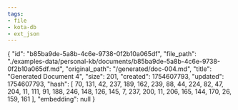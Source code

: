 ```yaml
---
tags:
- file
- kota-db
- ext_json
---
```

{
  "id": "b85ba9de-5a8b-4c6e-9738-0f2b10a065df",
  "file_path": "./examples-data/personal-kb/documents/b85ba9de-5a8b-4c6e-9738-0f2b10a065df.md",
  "original_path": "/generated/doc-004.md",
  "title": "Generated Document 4",
  "size": 201,
  "created": 1754607793,
  "updated": 1754607793,
  "hash": [
    70,
    131,
    42,
    237,
    189,
    162,
    239,
    88,
    44,
    224,
    82,
    47,
    204,
    11,
    111,
    91,
    188,
    246,
    148,
    126,
    145,
    7,
    237,
    200,
    11,
    206,
    165,
    144,
    170,
    26,
    159,
    161
  ],
  "embedding": null
}